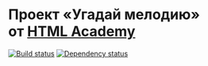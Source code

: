 # Проект «Угадай мелодию» от [HTML Academy](https://htmlacademy.ru/)

[![Build status][travis-image]][travis-url] [![Dependency status][dependency-image]][dependency-url]

[travis-image]: https://travis-ci.org/ryabovamarie/guessmelody.svg?branch=master
[travis-url]: https://travis-ci.org/ryabovamarie/guessmelody
[dependency-image]: https://david-dm.org/ryabovamarie/guessmelody/dev-status.svg?style=flat-square
[dependency-url]: https://david-dm.org/ryabovamarie/guessmelody?type=dev
